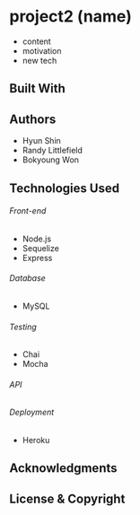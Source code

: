 # project2 (name)
 - content 
 - motivation
 - new tech 
## Built With 

## Authors
- Hyun Shin
- Randy Littlefield
- Bokyoung Won
## Technologies Used
###### Front-end
- Node.js
- Sequelize
- Express
###### Database
- MySQL
###### Testing
- Chai 
- Mocha
###### API

###### Deployment
- Heroku
## Acknowledgments 

## License & Copyright
